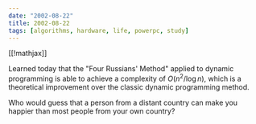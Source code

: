 ```yaml
---
date: "2002-08-22"
title: 2002-08-22
tags: [algorithms, hardware, life, powerpc, study]
---
```


[[!mathjax]]

Learned today that the "Four Russians' Method" applied to dynamic
programming is able to achieve a complexity of $O(n^2/\log n)$, which
is a theoretical improvement over the classic dynamic programming
method.

Who would guess that a person from a distant country can make you
happier than most people from your own country?


